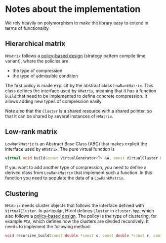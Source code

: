 # Notes about the implementation

We rely heavily on polymorphism to make the library easy to extend in terms of functionality.

## Hierarchical matrix

`HMatrix` follows a [policy-based design](https://en.wikipedia.org/wiki/Modern_C%2B%2B_Design#Policy-based_design) (strategy pattern compile time variant), where the policies are

- the type of compression
- the type of admissible condition

The first policy is made explicit by the abstract class `LowRankMatrix`. This class defines the interface used by `HMatrix`, meaning that it has a function `build` that need to be implemented to define concrete compression. It allows adding new types of compression easily.

Note also that the `Cluster` is a shared resource with a shared pointer, so that it can be shared by several instances of `HMatrix`.

## Low-rank matrix

`LowRankMatrix` is an Abstract Base Class (ABC) that makes explicit the interface used by `HMatrix`. The pure virtual function is

```c++
virtual void build(const VirtualGenerator<T> &A, const VirtualCluster &t, const double *const xt, const int *const tabt, const VirtualCluster &s, const double *const xs, const int *const tabs) = 0;
```

If you want to add another type of compression, you need to define a derived class from `LowRankMatrix` that implement such a function. In this function you need to populate the data of a `LowRankMatrix`.

## Clustering

`HMatrix` needs cluster objects that follows the interface defined with `VirtualCluster`. In particular, Htool defines `Cluster` in `cluster.hpp`, which also follows a [policy-based design](https://en.wikipedia.org/wiki/Modern_C%2B%2B_Design#Policy-based_design). The policy is the type of clustering, for example `PCA`, which defines how the clusters are divided recursively. It needs to implement the following method:

```c++
void recursive_build(const double *const x, const double *const r, const int *const tab, const double *const g, int nb_sons, MPI_Comm comm, std::stack<Cluster<PCA> *> &s, std::stack<std::vector<int>> &n)
```
